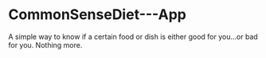 # CommonSenseDiet---App
A simple way to know if a certain food or dish is either good for you...or bad for you. Nothing more.
